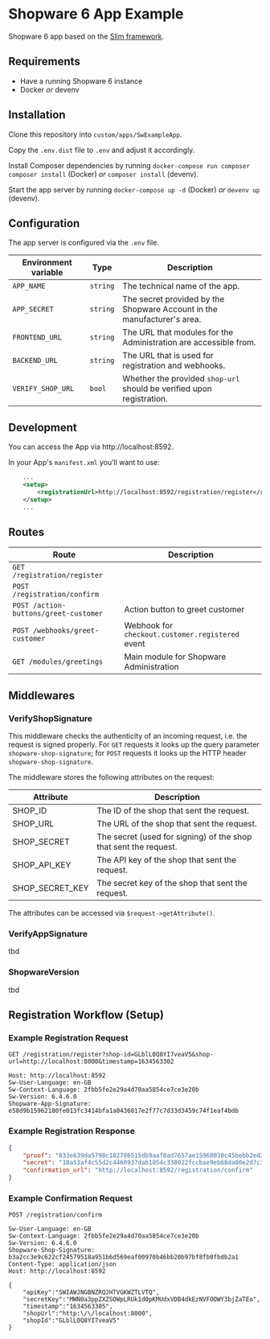 # Shopware 6 App Example

Shopware 6 app based on the [Slim framework](https://www.slimframework.com/).

## Requirements
* Have a running Shopware 6 instance
* Docker _or_ devenv

## Installation

Clone this repository into `custom/apps/SwExampleApp`.

Copy the `.env.dist` file to `.env` and adjust it accordingly.

Install Composer dependencies by running `docker-compose run composer composer install` (Docker) _or_ `composer install` (devenv).

Start the app server by running `docker-compose up -d` (Docker) _or_ `devenv up` (devenv).

## Configuration

The app server is configured via the `.env` file.

| Environment variable | Type | Description |
|----------------------|------|-------------|
| `APP_NAME` | `string` | The technical name of the app. |
| `APP_SECRET` | `string` | The secret provided by the Shopware Account in the manufacturer's area. |
| `FRONTEND_URL` | `string` | The URL that modules for the Administration are accessible from. |
| `BACKEND_URL` | `string` | The URL that is used for registration and webhooks. |
| `VERIFY_SHOP_URL` | `bool` | Whether the provided `shop-url` should be verified upon registration. |

## Development

You can access the App via http://localhost:8592.

In your App's `manifest.xml` you’ll want to use:
```xml
    ...
    <setup>
        <registrationUrl>http://localhost:8592/registration/register</registrationUrl>
    </setup>
    ...
```

## Routes

|Route|Description|
|---|---|
|`GET /registration/register`||
|`POST /registration/confirm`||
|`POST /action-buttons/greet-customer`|Action button to greet customer|
|`POST /webhooks/greet-customer`|Webhook for `checkout.customer.registered` event|
|`GET /modules/greetings`|Main module for Shopware Administration|

## Middlewares

### VerifyShopSignature
This middleware checks the authenticity of an incoming request, i.e. the request is signed properly.
For `GET` requests it looks up the query parameter `shopware-shop-signature`; for `POST` requests it looks up the HTTP header `shopware-shop-signature`.

The middleware stores the following attributes on the request:

| Attribute | Description |
| --- | --- |
| SHOP_ID | The ID of the shop that sent the request. |
| SHOP_URL | The URL of the shop that sent the request. |
| SHOP_SECRET | The secret (used for signing) of the shop that sent the request. |
| SHOP_API_KEY | The API key of the shop that sent the request. |
| SHOP_SECRET_KEY | The secret key of the shop that sent the request. |

The attributes can be accessed via `$request->getAttribute()`.

### VerifyAppSignature
tbd

### ShopwareVersion
tbd

## Registration Workflow (Setup)

### Example Registration Request
```http request
GET /registration/register?shop-id=GLblL0Q8YI7veaV5&shop-url=http://localhost:8000&timestamp=1634563302

Host: http://localhost:8592
Sw-User-Language: en-GB
Sw-Context-Language: 2fbb5fe2e29a4d70aa5854ce7ce3e20b
Sw-Version: 6.4.6.0
Shopware-App-Signature: e58d9b15962180fe013fc3414bfa1a0436017e2f77c7d33d3459c74f1eaf4bdb
```

### Example Registration Response
```json
{
    "proof": "833e639da5798c182786515db9aaf0ad7657ae15968030c45bebb2ed26e8309d",
    "secret": "18a53af4c55d2c4460937dab1054c338022fccbae9eb68da00e2d7c3e3c62b87",
    "confirmation_url": "http://localhost:8592/registration/confirm"
}
```

### Example Confirmation Request
```http request
POST /registration/confirm

Sw-User-Language: en-GB
Sw-Context-Language: 2fbb5fe2e29a4d70aa5854ce7ce3e20b
Sw-Version: 6.4.6.0
Shopware-Shop-Signature: b3a2cc3e9c622cf24579518a951b6d569eaf00970b46bb20b97bf8fb0fbdb2a1
Content-Type: application/json
Host: http://localhost:8592

{
    "apiKey":"SWIAWJNGBNZRQJHTVGKWZTLVTQ",
    "secretKey":"MWN0a3ppZXZSOWpLRUk1d0pKMUdxVDB4dkEzNVFOOWY3bjZaTEo",
    "timestamp":"1634563305",
    "shopUrl":"http:\/\/localhost:8000",
    "shopId":"GLblL0Q8YI7veaV5"
}
```
